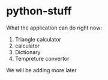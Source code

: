# python-stuff

What the application can do right now:
1. Triangle calculator
2. calculator
3. Dictionary
4. Tempreture convertor

We will be adding more later
